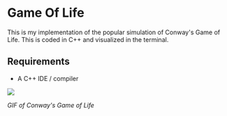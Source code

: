 # Game Of Life
This is my implementation of the popular simulation of Conway's Game of Life. This is coded in C++ and visualized in the terminal.

## Requirements

- A C++ IDE / compiler

![](https://lh3.googleusercontent.com/proxy/ymJdc-ht5uiiGdloLSq545Q_mVtTTFADq3UMz6DPskyD1W2QZlr3ChsWnkyLZELnv6vyNSnvfvaubgjlLPIVmEl1Og9a4f4hfggw-HMeQfccq76yRyZV9PM) 

*GIF of Conway's Game of Life*

